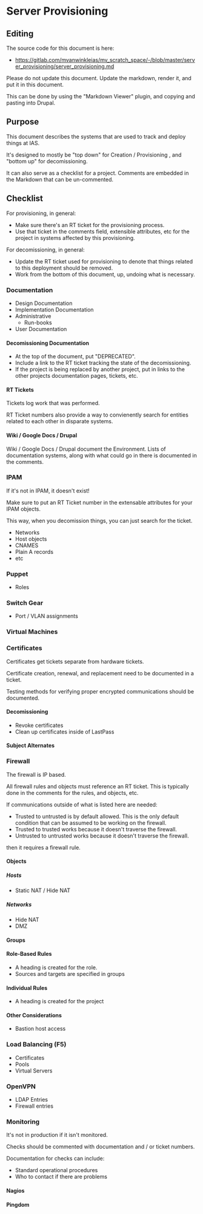 [//]: # ( This is one way of doing comments in Markdown.  )
[//]: # ( Comments must be surrounded by parenthesis. )

[//]: # ( Progression through this document can be tracked by: )
[//]: # ( * Adding or removing markdown )
[//]: # ( * Adding or removing commented markdown, or commenting markdown )

# Server Provisioning

## Editing

The source code for this document is here:

* https://gitlab.com/mvanwinkleias/mv_scratch_space/-/blob/master/server_provisioning/server_provisioning.md

Please do not update this document.  Update the markdown, render it, and put it in this document.

This can be done by using the "Markdown Viewer" plugin, and copying and pasting into Drupal.

## Purpose

This document describes the systems that are used to track and deploy things at IAS.

It's designed to mostly be "top down" for Creation / Provisioning , and "bottom up" for decomissioning.

It can also serve as a checklist for a project.  Comments are embedded in the Markdown that can be un-commented.

## Checklist

For provisioning, in general:

* Make sure there's an RT ticket for the provisioning process.
* Use that ticket in the comments field, extensible attributes, etc for the project in systems affected by this provisioning.

For decomissioning, in general:

* Update the RT ticket used for provisioning to denote that things related to this deployment should be removed.
* Work from the bottom of this document, up, undoing what is necessary.

### Documentation

[//]: # ( Usually, having something documented is better than not having it documented. )
[//]: # ( There are preferences for where things should be documented, and how. )
[//]: # ( Mostly, you want things documented in a system that's good for keeping track of state. )

* Design Documentation
* Implementation Documentation
* Administrative
	* Run-books
* User Documentation

#### Decomissioning Documentation

* At the top of the document, put "DEPRECATED".
* Include a link to the RT ticket tracking the state of the decomissioning.
* If the project is being replaced by another project, put in links to the other projects documentation pages, tickets, etc.

#### RT Tickets

Tickets log work that was performed.

RT Ticket numbers also provide a way to convienently search for entities related to each other in disparate systems.

#### Wiki / Google Docs / Drupal

Wiki / Google Docs / Drupal document the Environment.  Lists of documentation systems, along with what could go in there is documented in the comments.

[//]: # ( * Links to Documentation )
[//]: # ( * Capacity planning and Allocation )
[//]: # ( 	* Space )
[//]: # ( 	* Electricty )
[//]: # ( 	* Heating / Cooling )
[//]: # ( 	* Networking )
[//]: # (   * Virtual Machines )
[//]: # (   * AWS )
[//]: # ( * Purchasing )
[//]: # ( 	* Purchase orders )
[//]: # ( 	* Warranties )
[//]: # ( 	* Vendors, resellers )
[//]: # ( * Service Level Agreements )
[//]: # ( * Obtaining Support )
[//]: # ( * Associated RT Tickets )
[//]: # ( * Administrators )
[//]: # ( * Owners )
[//]: # ( * Stakeholders )
[//]: # ( * Customers )
[//]: # ( * Service Level Agreements )
[//]: # ( 	* Maintenance hours )

[//]: # ( Some documentation systems: )
[//]: # ( * https://www.net.ias.edu )
[//]: # ( * https://www.ias.edu )
[//]: # ( * https://www.itg.ias.edu )

### IPAM

If it's not in IPAM, it doesn't exist!

Make sure to put an RT Ticket number in the extensable attributes for your IPAM objects.

This way, when you decomission things, you can just search for the ticket.

* Networks
* Host objects
* CNAMES
* Plain A records
* etc

### Puppet

* Roles

### Switch Gear

* Port / VLAN assignments

### Virtual Machines

### Certificates

Certificates get tickets separate from hardware tickets.

Certificate creation, renewal, and replacement need to be documented in a ticket.

Testing methods for verifying proper encrypted communications should be documented.

#### Decomissioning

* Revoke certificates
* Clean up certificates inside of LastPass

#### Subject Alternates

### Firewall

The firewall is IP based.

All firewall rules and objects must reference an RT ticket.  This is typically done in the comments for the rules, and objects, etc.

If communications outside of what is listed here are needed:
* Trusted to untrusted is by default allowed.  This is the only default condition that can be assumed to be working on the firewall.
* Trusted to trusted works because it doesn't traverse the firewall.
* Untrusted to untrusted works because it doesn't traverse the firewall.

then it requires a firewall rule.

#### Objects

##### Hosts

* Static NAT / Hide NAT

##### Networks

* Hide NAT
* DMZ

#### Groups

#### Role-Based Rules

* A heading is created for the role.
* Sources and targets are specified in groups

#### Individual Rules

* A heading is created for the project

#### Other Considerations

* Bastion host access

### Load Balancing (F5)

* Certificates
* Pools
* Virtual Servers

### OpenVPN

* LDAP Entries
* Firewall entries

### Monitoring

It's not in production if it isn't monitored.

Checks should be commented with documentation and / or ticket numbers.

Documentation for checks can include:

* Standard operational procedures
* Who to contact if there are problems

#### Nagios

#### Pingdom
